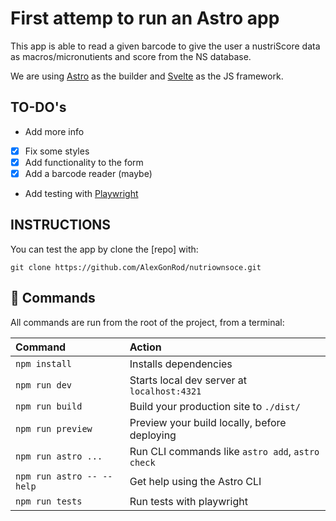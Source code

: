 # First attemp to run an Astro app

This app is able to read a given barcode to give the user a nustriScore data as macros/micronutients and score from the NS database.

We are using [Astro](https://astro.build/) as the builder and [Svelte](https://svelte.dev/) as the JS framework.

## TO-DO's
- Add more info
- [x] Fix some styles
- [x] Add functionality to the form
- [x] Add a barcode reader (maybe)
- Add testing with [Playwright](https://playwright.dev/)

## INSTRUCTIONS
You can test the app by clone the [repo] with:
``````
git clone https://github.com/AlexGonRod/nutriownsoce.git
``````
## 🧞 Commands

All commands are run from the root of the project, from a terminal:

| Command                   | Action                                           |
| :------------------------ | :----------------------------------------------- |
| `npm install`             | Installs dependencies                            |
| `npm run dev`             | Starts local dev server at `localhost:4321`      |
| `npm run build`           | Build your production site to `./dist/`          |
| `npm run preview`         | Preview your build locally, before deploying     |
| `npm run astro ...`       | Run CLI commands like `astro add`, `astro check` |
| `npm run astro -- --help` | Get help using the Astro CLI                     |
| `npm run tests`           | Run tests with playwright


